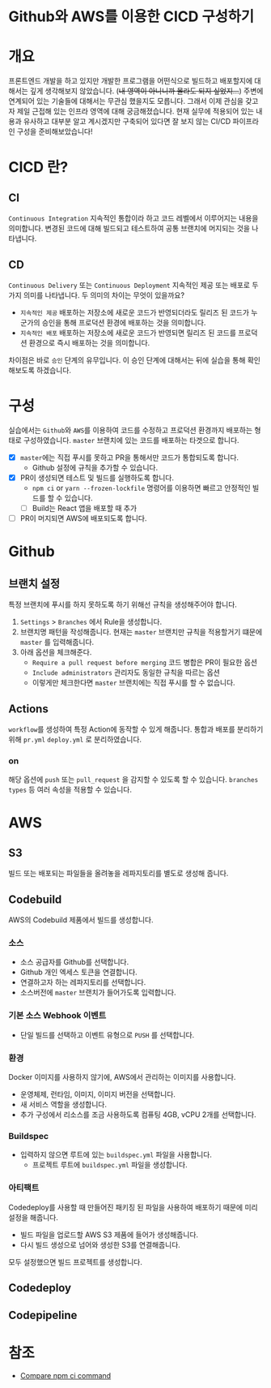 # Github와 AWS를 이용한 CICD 구성하기

# 개요

프론트엔드 개발을 하고 있지만 개발한 프로그램을 어떤식으로 빌드하고 배포할지에 대해서는 깊게 생각해보지 않았습니다. (~~내 영역이 아니니까 몰라도 되지 싶었지...~~)
주변에 연계되어 있는 기술들에 대해서는 무관심 했을지도 모릅니다. 그래서 이제 관심을 갖고자 제일 근접해 있는 인프라 영역에 대해 궁금해졌습니다. 현재 실무에 적용되어 있는 내용과 유사하고 대부분 알고 계시겠지만 구축되어 있다면 잘 보지 않는 CI/CD 파이프라인 구성을 준비해보았습니다!

# CICD 란?

## CI
`Continuous Integration` 지속적인 통합이라 하고 코드 레벨에서 이루어지는 내용을 의미합니다. 변경된 코드에 대해 빌드되고 테스트하여 공통 브랜치에 머지되는 것을 나타냅니다.

## CD

`Continuous Delivery` 또는 `Continuous Deployment` 지속적인 제공 또는 배포로 두가지 의미를 나타냅니다. 두 의미의 차이는 무엇이 있을까요? 
- `지속적인 제공` 배포하는 저장소에 새로운 코드가 반영되더라도 릴리즈 된 코드가 누군가의 승인을 통해 프로덕션 환경에 배포하는 것을 의미합니다.
- `지속적인 배포` 배포하는 저장소에 새로운 코드가 반영되면 릴리즈 된 코드를 프로덕션 환경으로 즉시 배포하는 것을 의미합니다.

차이점은 바로 `승인` 단계의 유무입니다. 이 승인 단계에 대해서는 뒤에 실습을 통해 확인해보도록 하겠습니다.

# 구성

실습에서는 `Github`와 `AWS`를 이용하여 코드를 수정하고 프로덕션 환경까지 배포하는 형태로 구성하였습니다. `master` 브랜치에 있는 코드를 배포하는 타겟으로 합니다.

- [x] `master`에는 직접 푸시를 못하고 PR을 통해서만 코드가 통합되도록 합니다.
    - Github 설정에 규칙을 추가할 수 있습니다.
- [x] PR이 생성되면 테스트 및 빌드를 실행하도록 합니다.
    - `npm ci` or `yarn --frozen-lockfile` 명령어를 이용하면 빠르고 안정적인 빌드를 할 수 있습니다.
    - [ ] Build는 React 앱을 배포할 때 추가
- [ ] PR이 머지되면 AWS에 배포되도록 합니다.

# Github

## 브랜치 설정

특정 브랜치에 푸시를 하지 못하도록 하기 위해선 규칙을 생성해주어야 합니다.

1. `Settings` > `Branches` 에서 Rule을 생성합니다.
1. 브랜치명 패턴을 작성해줍니다. 현재는 `master` 브랜치만 규칙을 적용할거기 떄문에 `master` 를 입력해줍니다.
1. 아래 옵션을 체크해준다.
    - `Require a pull request before merging` 코드 병합은 PR이 필요한 옵션
    - `Include administrators` 관리자도 동일한 규칙을 따르는 옵션
    - 이렇게만 체크한다면 `master` 브랜치에는 직접 푸시를 할 수 없습니다.

## Actions

`workflow`를 생성하여 특정 Action에 동작할 수 있게 해줍니다. 통합과 배포를 분리하기 위해 `pr.yml` `deploy.yml` 로 분리하였습니다.

### on

해당 옵션에 `push` 또는 `pull_request` 을 감지할 수 있도록 할 수 있습니다.
`branches` `types` 등 여러 속성을 적용할 수 있습니다.

# AWS

## S3

빌드 또는 배포되는 파일들을 올려놓을 레파지토리를 별도로 생성해 줍니다.

## Codebuild

AWS의 Codebuild 제품에서 빌드를 생성합니다.

### 소스

- 소스 공급자를 Github를 선택합니다.
- Github 개인 엑세스 토큰을 연결합니다.
- 연결하고자 하는 레파지토리를 선택합니다.
- 소스버전에 `master` 브랜치가 들어가도록 입력합니다.

### 기본 소스 Webhook 이벤트

- 단일 빌드를 선택하고 이벤트 유형으로 `PUSH` 를 선택합니다.

### 환경

Docker 이미지를 사용하지 않기에, AWS에서 관리하는 이미지를 사용합니다.

- 운영체제, 런타임, 이미지, 이미지 버전을 선택합니다.
- 새 서비스 역할을 생성합니다.
- 추가 구성에서 리소스를 조금 사용하도록 컴퓨팅 4GB, vCPU 2개를 선택합니다.

### Buildspec

- 입력하지 않으면 루트에 있는 `buildspec.yml` 파일을 사용합니다.
    - 프로젝트 루트에 `buildspec.yml` 파일을 생성합니다.

### 아티팩트

Codedeploy를 사용할 때 만들어진 패키징 된 파일을 사용하여 배포하기 때문에 미리 설정을 해줍니다.

- 빌드 파일을 업로드할 AWS S3 제품에 들어가 생성해줍니다.
- 다시 빌드 생성으로 넘어와 생성한 S3를 연결해줍니다.

모두 설정했으면 빌드 프로젝트를 생성합니다.


## Codedeploy

## Codepipeline


# 참조
- [Compare npm ci command](https://github.com/zkat/node-package-manager-benchmark/tree/zkat/cipm)

